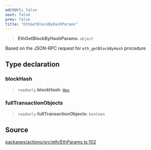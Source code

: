 ```yaml
---
editUrl: false
next: false
prev: false
title: "EthGetBlockByHashParams"
---
```


> **EthGetBlockByHashParams**: `object`

Based on the JSON-RPC request for `eth_getBlockByHash` procedure

## Type declaration

### blockHash

> `readonly` **blockHash**: [`Hex`](/reference/tevm/actions/type-aliases/hex-1/)

### fullTransactionObjects

> `readonly` **fullTransactionObjects**: `boolean`

## Source

[packages/actions/src/eth/EthParams.ts:102](https://github.com/evmts/tevm-monorepo/blob/main/packages/actions/src/eth/EthParams.ts#L102)
